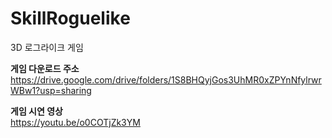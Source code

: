 # SkillRoguelike
3D 로그라이크 게임

<b>게임 다운로드 주소</b>  
https://drive.google.com/drive/folders/1S8BHQyjGos3UhMR0xZPYnNfylrwrWBw1?usp=sharing

<b>게임 시연 영상</b>  
https://youtu.be/o0COTjZk3YM
